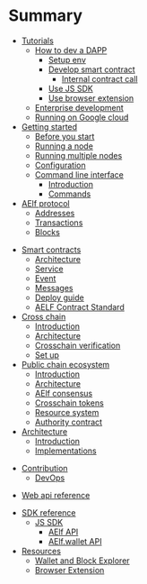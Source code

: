 # Summary

* [Tutorials](tutorials/main.md)
    * [How to dev a DAPP](tutorials/dapp/main.md)
        * [Setup env](tutorials/dapp/setup.md)
        * [Develop smart contract](tutorials/dapp/smartContractHelloWorld.md)
          * [Internal contract call](tutorials/dapp/internalContractCall.md)
        * [Use JS SDK](tutorials/dapp/jssdk.md)
        * [Use browser extension](tutorials/dapp/browserExtension.md)
    * [Enterprise development](tutorials/enterprise.md)
    * [Running on Google cloud](tutorials/GCP.md)
* [Getting started](Introduction/main.md)
    * [Before you start](Introduction/before.md)
    * [Running a node](Introduction/quickstart.md)
    * [Running multiple nodes](Introduction/multiNodes.md)
    * [Configuration](Introduction/config.md)
    * [Command line interface](cli/cli.md)
        * [Introduction](cli/intro.md)
        * [Commands](cli/methods.md)
* [AElf protocol](Protocol/main.md)
    * [Addresses](Protocol/addresses.md)
    * [Transactions](Protocol/txs.md)
    * [Blocks](Protocol/blocks.md)
<!-- * [Multitoken contract](multitoken/contract.md) -->
* [Smart contracts](Contract/main.md)
    * [Architecture](Contract/archi.md)
    * [Service](Contract/service.md)
    * [Event](Contract/events.md)
    * [Messages](Contract/msgs.md)
    <!-- * [Contract base](Contract/base.md) -->
    * [Deploy guide](Contract/depl.md)
    * [AELF Contract Standard](Contract/acs.md)
   <!-- * [Update guide](Contract/upd.md) -->
* [Cross chain](crosschain/main.md)
    * [Introduction](crosschain/intro.md)
    * [Architecture](crosschain/archi.md)
    * [Crosschain verification](crosschain/verif.md)
    * [Set up](crosschain/setup.md)
* [Public chain ecosystem](publicchain/main.md)
    * [Introduction](publicchain/intro.md)
    * [Architecture](publicchain/archi.md)
    * [AElf consensus](publicchain/dpos.md)
    * [Crosschain tokens](publicchain/crosschainmultitok.md)
    * [Resource system](publicchain/resources.md)
    * [Authority contract](publicchain/auth.md)
    <!--* [Multilevel chain system](publicchain/multilvlchain.md)-->
* [Architecture](Architecture/main.md)
    * [Introduction](Architecture/introduction.md)
    * [Implementations](Architecture/implementations.md)
<!-- * [Performance](perf/perf.md) -->
* [Contribution](contributions/readme.md)
    * [DevOps](devops/devops.md)
<!-- * [Advanced guides](advanced/main.md) -->
* [Web api reference](Web/main.md)
<!-- * [RPC api reference](RPC/main.md)
    * [Wallet](RPC/wallet.md)
    * [Chain](RPC/chain.md) -->
* [SDK reference](SDK/js.md)
    * [JS SDK](SDK/javascript/js-sdk.md)
        * [AElf API](SDK/javascript/AElf.md)
        * [AElf.wallet API](SDK/javascript/Wallet.md)
* [Resources](Resources/resources.md)
    * [Wallet and Block Explorer](Resources/walletAndExplorer.md)
    * [Browser Extension](Resources/browserExtension.md)

